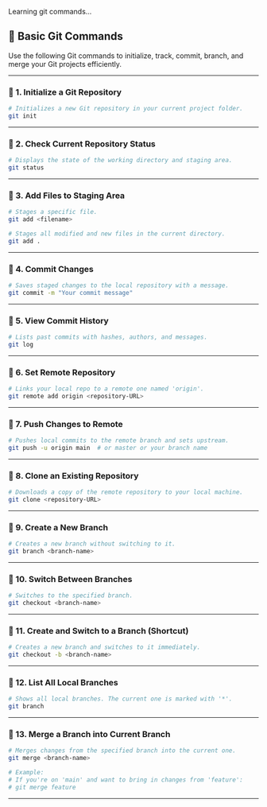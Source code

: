 Learning git commands...

## 🧰 Basic Git Commands

Use the following Git commands to initialize, track, commit, branch, and merge your Git projects efficiently.

---

### 🔹 1. Initialize a Git Repository
```bash
# Initializes a new Git repository in your current project folder.
git init
```

---

### 🔹 2. Check Current Repository Status
```bash
# Displays the state of the working directory and staging area.
git status
```

---

### 🔹 3. Add Files to Staging Area
```bash
# Stages a specific file.
git add <filename>

# Stages all modified and new files in the current directory.
git add .
```

---

### 🔹 4. Commit Changes
```bash
# Saves staged changes to the local repository with a message.
git commit -m "Your commit message"
```

---

### 🔹 5. View Commit History
```bash
# Lists past commits with hashes, authors, and messages.
git log
```

---

### 🔹 6. Set Remote Repository
```bash
# Links your local repo to a remote one named 'origin'.
git remote add origin <repository-URL>
```

---

### 🔹 7. Push Changes to Remote
```bash
# Pushes local commits to the remote branch and sets upstream.
git push -u origin main  # or master or your branch name
```

---

### 🔹 8. Clone an Existing Repository
```bash
# Downloads a copy of the remote repository to your local machine.
git clone <repository-URL>
```

---

### 🔹 9. Create a New Branch
```bash
# Creates a new branch without switching to it.
git branch <branch-name>
```

---

### 🔹 10. Switch Between Branches
```bash
# Switches to the specified branch.
git checkout <branch-name>
```

---

### 🔹 11. Create and Switch to a Branch (Shortcut)
```bash
# Creates a new branch and switches to it immediately.
git checkout -b <branch-name>
```

---

### 🔹 12. List All Local Branches
```bash
# Shows all local branches. The current one is marked with '*'.
git branch
```

---

### 🔹 13. Merge a Branch into Current Branch
```bash
# Merges changes from the specified branch into the current one.
git merge <branch-name>

# Example:
# If you're on 'main' and want to bring in changes from 'feature':
# git merge feature
```

---

